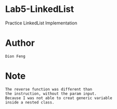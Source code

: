 # Lab5-LinkedList
Practice LinkedList Implementation
# Author
	Dion Feng
# Note
	The reverse function was different than
	the instruction, without the param input.
	Because I was not able to creat generic variable
	inside a nested class.
